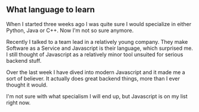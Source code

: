## What language to learn

When I started three weeks ago I was quite sure I would specialize in either Python, Java or C++. Now I'm not so sure anymore.

Recently I talked to a team lead in a relatively young company. They make Software as a Service and Javascript is their language, which surprised me. I still thought of Javascript as a relatively minor tool unsuited for serious backend stuff.

Over the last week I have dived into modern Javascript and it made me a sort of believer. It actually does great backend things, more than I ever thought it would.

I'm not sure with what specialism I will end up, but Javascript is on my list right now.
